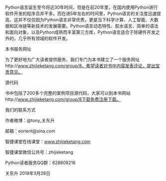 
Python语言诞生至今将近30年时间，但是在前20年里，在国内使用Python进行软件开发的程序员并不多。而在进5年左右的时间里，Python语言的关注度迅速提高，这并不仅仅因为Python语言非常优秀，更是当下科学计算、人工智能、大数据和区块链等新技术的发展需要。Python语言动态特性、胶水语言、简单的语法和面向对象，以及Python成熟而丰富第三方库，Python语言适合于除硬件开发之外的，几乎所有领域的软件开发。

本书服务网址

为了更好地为广大读者提供服务，我们专门为本书建立了一个服务网址http://www.zhijieketang.com/group/8，希望读者对书中内容发表评论，提出宝贵意见。

源代码

书中包括了200多个完整的案例项目源代码，大家可以到本书网站http://www.zhijieketang.com/group/8下载免费注册下载。

我们的联系方式

作者微博：\@tony_关东升

邮箱：eorient\@sina.com

智捷课堂在线课堂：www.zhijieketang.com

智捷课堂微信公共号：zhijieketang

Python读者服务QQ群：628808216

关东升 2018年3月28日
